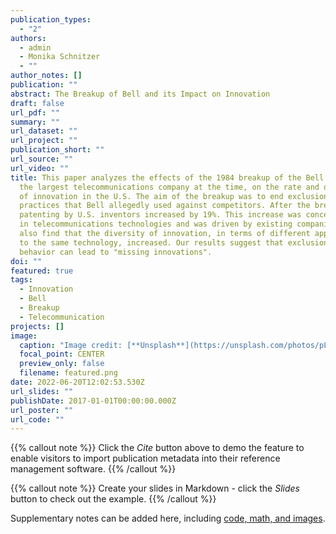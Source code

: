 ```yaml
---
publication_types:
  - "2"
authors:
  - admin
  - Monika Schnitzer
  - ""
author_notes: []
publication: ""
abstract: The Breakup of Bell and its Impact on Innovation
draft: false
url_pdf: ""
summary: ""
url_dataset: ""
url_project: ""
publication_short: ""
url_source: ""
url_video: ""
title: This paper analyzes the effects of the 1984 breakup of the Bell System,
  the largest telecommunications company at the time, on the rate and direction
  of innovation in the U.S. The aim of the breakup was to end exclusionary
  practices that Bell allegedly used against competitors. After the breakup,
  patenting by U.S. inventors increased by 19%. This increase was concentrated
  in telecommunications technologies and was driven by existing companies. We
  also find that the diversity of innovation, in terms of different approaches
  to the same technology, increased. Our results suggest that exclusionary
  behavior can lead to "missing innovations".
doi: ""
featured: true
tags:
  - Innovation
  - Bell
  - Breakup
  - Telecommunication
projects: []
image:
  caption: "Image credit: [**Unsplash**](https://unsplash.com/photos/pLCdAaMFLTE)"
  focal_point: CENTER
  preview_only: false
  filename: featured.png
date: 2022-06-20T12:02:53.530Z
url_slides: ""
publishDate: 2017-01-01T00:00:00.000Z
url_poster: ""
url_code: ""
---
```


{{% callout note %}}
Click the _Cite_ button above to demo the feature to enable visitors to import publication metadata into their reference management software.
{{% /callout %}}

{{% callout note %}}
Create your slides in Markdown - click the _Slides_ button to check out the example.
{{% /callout %}}

Supplementary notes can be added here, including [code, math, and images](https://wowchemy.com/docs/writing-markdown-latex/).
